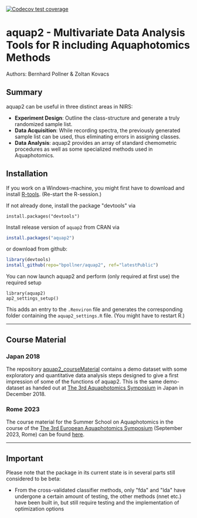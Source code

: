 <!-- badges: start -->
[![Codecov test coverage](https://codecov.io/gh/bpollner/aquap2/branch/master/graph/badge.svg)](https://app.codecov.io/gh/bpollner/aquap2?branch=master)
<!-- badges: end -->

# aquap2 - Multivariate Data Analysis Tools for R including Aquaphotomics Methods
Authors: Bernhard Pollner & Zoltan Kovacs

## Summary
aquap2 can be useful in three distinct areas in NIRS:
* **Experiment Design**: Outline the class-structure and generate a truly randomized sample list.
* **Data Acquisition**: While recording spectra, the previously generated sample list can be used, thus eliminating errors in assigning classes.
* **Data Analysis**: aquap2 provides an array of standard chemometric procedures as well as some specialized methods used in Aquaphotomics.


## Installation
If you work on a Windows-machine, you might first have to download and install [R-tools](https://cran.r-project.org/bin/windows/Rtools/). (Re-start the R-session.)

If not already done, install the package "devtools" via
```
install.packages("devtools")
```
Install release version of `aquap2` from CRAN via
``` r
install.packages("aquap2") 
```
or download from github:
``` r
library(devtools)
install_github(repo="bpollner/aquap2", ref="latestPublic")
```
You can now launch aquap2 and perform (only required at first use) the required setup
```
library(aquap2)
ap2_settings_setup()
```
This adds an entry to the `.Renviron` file and generates the corresponding folder containing the `aquap2_settings.R` file.
(You might have to restart R.)

---

## Course Material
### Japan 2018
The repository [aquap2_courseMaterial](https://github.com/bpollner/aquap2_courseMaterial) contains a demo dataset with some exploratory and quantitative data analysis steps designed to give a first impression of some of the functions of aquap2.
This is the same demo-dataset as handed out at [The 3rd Aquaphotomics Symposium](http://conference.aquaphotomics.com/) in Japan in December 2018.

### Rome 2023
The course material for the Summer School on Aquaphotomics in the course of the [The 3rd European Aquaphotomics Symposium](https://www.3aec.sisnir.org/) (September 2023, Rome) can be found [here](https://github.com/bpollner/aquap2_course_Rome2023).

---

## Important
Please note that the package in its current state is in several parts still considered to be beta:
* From the cross-validated classifier methods, only "fda" and "lda" have undergone a certain amount of testing, the other methods (nnet etc.) have been built in, but still require testing and the implementation of optimization options
